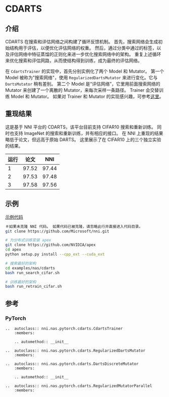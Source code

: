 # CDARTS

## 介绍

CDARTS 在搜索和评估网络之间构建了循环反馈机制。 首先，搜索网络会生成初始结构用于评估，以便优化评估网络的权重。 然后，通过分类中通过的标签，以及评估网络中特征蒸馏的正则化来进一步优化搜索网络中的架构。 重复上述循环来优化搜索和评估网路，从而使结构得到训练，成为最终的评估网络。

在 `CdartsTrainer` 的实现中，首先分别实例化了两个 Model 和 Mutator。 第一个 Model 被称为"搜索网络"，使用 `RegularizedDartsMutator` 来进行变化。它与 `DartsMutator` 稍有差别。 第二个 Model 是“评估网络”，它里用前面搜索网络的 Mutator 来创建了一个离散的 Mutator，来每次采样一条路径。 Trainer 会交替训练 Model 和 Mutator。 如果对 Trainer 和 Mutator 的实现感兴趣，可参考[这里](#reference)。

## 重现结果

这是基于 NNI 平台的 CDARTS，该平台目前支持 CIFAR10 搜索和重新训练。 同时也支持 ImageNet 的搜索和重新训练，并有相应的接口。 在 NNI 上重现的结果略低于论文，但远高于原始 DARTS。 这里展示了在 CIFAR10 上的三个独立实验的结果。

| 运行 |  论文   |  NNI  |
| -- |:-----:|:-----:|
| 1  | 97.52 | 97.44 |
| 2  | 97.53 | 97.48 |
| 3  | 97.58 | 97.56 |


## 示例

[示例代码](https://github.com/microsoft/nni/tree/master/examples/nas/cdarts)

```bash
＃如果未克隆 NNI 代码。 如果代码已被克隆，请忽略此行并直接进入代码目录。
git clone https://github.com/Microsoft/nni.git

# 为分布式训练安装 apex
git clone https://github.com/NVIDIA/apex
cd apex
python setup.py install --cpp_ext --cuda_ext

# 搜索最好的架构
cd examples/nas/cdarts
bash run_search_cifar.sh

# 训练最好的架构
bash run_retrain_cifar.sh
```

## 参考

### PyTorch

```eval_rst
..  autoclass:: nni.nas.pytorch.cdarts.CdartsTrainer
    :members:

    .. automethod:: __init__

..  autoclass:: nni.nas.pytorch.cdarts.RegularizedDartsMutator
    :members:

..  autoclass:: nni.nas.pytorch.cdarts.DartsDiscreteMutator
    :members:

    .. automethod:: __init__

..  autoclass:: nni.nas.pytorch.cdarts.RegularizedMutatorParallel
    :members:
```
